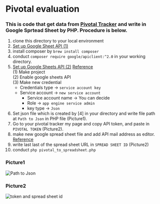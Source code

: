 # Pivotal evaluation

### This is code that get data from [Pivotal Tracker](http://pivotaltracker.com/) and write in Google Sprtead Sheet by PHP. Procedure is below.
1. clone this directory to your local environment
2. [Set up Google Sheet API (1)](https://developers.google.com/sheets/api/quickstart/php)
3. install composer by ```brew install composer```
4. conduct ```composer require google/apiclient:^2.0``` in your working directory.
5. [Set up Google Sheets API (2)](https://console.developers.google.com/) [Reference](http://www.sharkpp.net/blog/2016/09/22/how-to-use-google-spreadsheets-api-for-php.html)  
  (1) Make project  
  (2) Enable google sheets API  
  (3) Make new credential  
     - Credentials type → `service account key`  
     - Service account → `new service account`  
        - Service account name → You can decide  
        - Role → `app engine service admin`  
        - key type → `Json`  
6. Set json file which is created by [4] in your directory and write file path at `Path to Json` in PHP file (Picture1).
7. Go to your pivotal tracker my page and copy API token, and paste in `PIVOTAL TOKEN` (Picture2).
8. make new google spread sheet file and add API mail address as editor.
[Reference](https://www.fillup.io/post/read-and-write-google-sheets-from-php/)
9. write last last of the spread sheet URL in `SPREAD SHEET ID` (Picture2)
10. conduct ```php pivotal_to_spreadsheet.php```

### Picture1
![Path to Json](https://github.com/ShotaOnishi/Pivotal-to-GoogleSpreadSheet/blob/dev_0911/picture/place_of%20_json_path.png?raw=true "pic1")

### Picture2
![token and spread sheet id](https://github.com/ShotaOnishi/Pivotal-to-GoogleSpreadSheet/blob/dev_0911/picture/place_of_token_and_id.png?raw=true "pic2")
